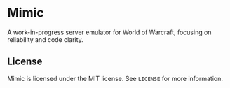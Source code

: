 # Mimic #

A work-in-progress server emulator for World of Warcraft, focusing on
reliability and code clarity.

## License ##

Mimic is licensed under the MIT license. See `LICENSE` for more information.